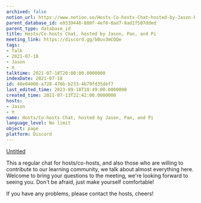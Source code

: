 ```yaml
---
archived: false
notion_url: https://www.notion.so/Hosts-Co-hosts-Chat-hosted-by-Jason-Pan-and-Pi-40e04006a728476bb2334b79fd35def7
parent_database_id: e9339446-880f-4ef0-8ad7-8ad1f507dded
parent_type: database_id
title: Hosts/Co-hosts Chat, hosted by Jason, Pan, and Pi
meeting_link: https://discord.gg/bBuv3mCQQe
tags:
- Talk
- 2021-07-18
- Jason
- π
talktime: 2021-07-18T20:00:00.0000000
indexDate: 2021-07-18
id: 40e04006-a728-476b-b233-4b79fd35def7
last_edited_time: 2023-09-18T10:49:00.0000000
created_time: 2021-07-13T22:42:00.0000000
hosts:
- Jason
- π
name: Hosts/Co-hosts Chat, hosted by Jason, Pan, and Pi
language_level: No limit
object: page
platform: Discord
---
```




[Untitled](https://www.notion.so/d637a27eb33f44cbb92a56c3359cc567)   



This a regular chat for hosts/co-hosts, and also those who are willing to contribute to our learning community, we talk about almost everything here. Welcome to bring your questions to the meeting, we're looking forward to seeing you. Don't be afraid, just make yourself comfortable!

If you have any problems, please contact the hosts, cheers!



